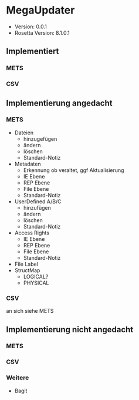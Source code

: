 # MegaUpdater

* Version: 0.0.1
* Rosetta Version: 8.1.0.1

## Implementiert
### METS
### CSV

## Implementierung angedacht
### METS
* Dateien
  * hinzugefügen
  * ändern
  * löschen
  * Standard-Notiz
* Metadaten
  * Erkennung ob veraltet, ggf Aktualisierung
  * IE Ebene
  * REP Ebene
  * File Ebene
  * Standard-Notiz
* UserDefined A/B/C
  * hinzufügen
  * ändern
  * löschen
  * Standard-Notiz
* Access Rights
  * IE Ebene
  * REP Ebene
  * File Ebene
  * Standard-Notiz
* File Label
* StructMap
  * LOGICAL?
  * PHYSICAL
### CSV
an sich siehe METS

## Implementierung nicht angedacht
### METS
### CSV
### Weitere
* Bagit
